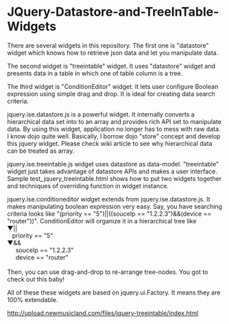 JQuery-Datastore-and-TreeInTable-Widgets
========================================

There are several widgets in this repository. The first one is "datastore" widget which knows how to retrieve json data and let you manipulate data. 

The second widget is "treeintable" widget.  It uses "datastore" widget and presents data in a table in which one of table column is 
a tree.

The third widget is "ConditionEditor" widget. It lets user configure Boolean expression using simple drag and drop. It is ideal for creating data search criteria.  


jquery.ise.datastore.js is a powerful widget.  It internally converts a hierarchical data set into to an array and provides rich API set to
manipulate data.   By using this widget, application no longer has to mess with raw data.  I know dojo quite well.  Basically, I 
borrow dojo "store" concept and develop this jquery widget.  Please check wiki article to see why hierarchical data can be treated as array. 

jquery.ise.treeintable.js widget uses datastore as data-model.  "treeintable" widget just takes advantage of datastore APIs and 
makes a user interface.  Sample test_jquery_treeintable.html shows how to put two widgets together and techniques of overriding function
in widget instance.

jquery.ise.conditioneditor widget extends from jquery.ise.datastore.js.  It makes manipulating boolean expression very easy.  Say, you have searching criteria looks like "(priority == "5")||((souceIp == "1.2.2.3")&&(device == "router"))".  ConditionEditor will organize it in a hierarchical tree like
<br/>
▼||
<br/>
&nbsp;&nbsp;          priority == "5"
          <br/>
          ▼&&
&nbsp;&nbsp;          <br/>
&nbsp;&nbsp;&nbsp;&nbsp;                    souceIp == "1.2.2.3"
                    <br/>
&nbsp;&nbsp;&nbsp;&nbsp;                  device == "router"
                    <br/>
<br/>
Then, you can use drag-and-drop to re-arrange tree-nodes.  You got to check out this baby!

All of these these widgets are based on jquery.ui.Factory.  It means they are 100% extendable. 

http://upload.newmusicland.com/files/jquery-treeintable/index.html

  

